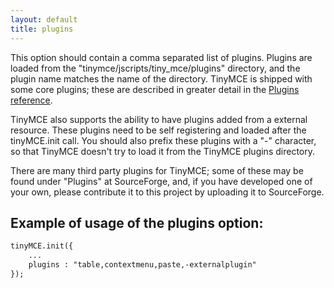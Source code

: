 ```yaml
---
layout: default
title: plugins
---
```


This option should contain a comma separated list of plugins. Plugins are loaded from the "tinymce/jscripts/tiny_mce/plugins" directory, and the plugin name matches the name of the directory. TinyMCE is shipped with some core plugins; these are described in greater detail in the [Plugins reference](/wiki.php/TinyMCE3x:Plugins).

TinyMCE also supports the ability to have plugins added from a external resource. These plugins need to be self registering and loaded after the tinyMCE.init call. You should also prefix these plugins with a "-" character, so that TinyMCE doesn't try to load it from the TinyMCE plugins directory.

There are many third party plugins for TinyMCE; some of these may be found under "Plugins" at SourceForge, and, if you have developed one of your own, please contribute it to this project by uploading it to SourceForge.

## Example of usage of the plugins option:

```html
tinyMCE.init({
	...
	plugins : "table,contextmenu,paste,-externalplugin"
});

```